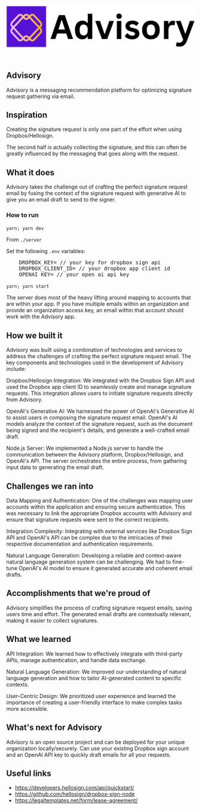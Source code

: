 <p align='center'>
    <img src='./img/logo.png' width=600 />
</p>
<br/>

Advisory
---


Advisory is a messaging recommendation platform for optimizing signature request gathering via email.

## Inspiration

Creating the signature request is only one part of the effort when using Dropbox/Hellosign.

The second half is actually collecting the signature, and this can often be greatly influenced by the messaging that goes along with the request.


## What it does

Advisory takes the challenge out of crafting the perfect signature request email by fusing the context of the signature request with generative AI to give you an email draft to send to the signer.

### How to run
`yarn; yarn dev`

From `./server`

Set the following `.env` variables:
<pre>
    DROPBOX_KEY= // your key for dropbox sign api
    DROPBOX_CLIENT_ID= // your dropbox app client id
    OPENAI_KEY= // your open ai api key
</pre>

`yarn; yarn start`

The server does most of the heavy lifting around mapping to accounts that are within your app. If you have multiple emails within an organization and provide an organization access key, an email within that account should work with the Advisory app.

## How we built it

Advisory was built using a combination of technologies and services to address the challenges of crafting the perfect signature request email. The key components and technologies used in the development of Advisory include:

Dropbox/Hellosign Integration: We integrated with the Dropbox Sign API and used the Dropbox app client ID to seamlessly create and manage signature requests. This integration allows users to initiate signature requests directly from Advisory.

OpenAI's Generative AI: We harnessed the power of OpenAI's Generative AI to assist users in composing the signature request email. OpenAI's AI models analyze the context of the signature request, such as the document being signed and the recipient's details, and generate a well-crafted email draft.

Node.js Server: We implemented a Node.js server to handle the communication between the Advisory platform, Dropbox/Hellosign, and OpenAI's API. The server orchestrates the entire process, from gathering input data to generating the email draft.


## Challenges we ran into

Data Mapping and Authentication: One of the challenges was mapping user accounts within the application and ensuring secure authentication. This was necessary to link the appropriate Dropbox accounts with Advisory and ensure that signature requests were sent to the correct recipients.

Integration Complexity: Integrating with external services like Dropbox Sign API and OpenAI's API can be complex due to the intricacies of their respective documentation and authentication requirements.

Natural Language Generation: Developing a reliable and context-aware natural language generation system can be challenging. We had to fine-tune OpenAI's AI model to ensure it generated accurate and coherent email drafts.



## Accomplishments that we're proud of

 Advisory simplifies the process of crafting signature request emails, saving users time and effort. The generated email drafts are contextually relevant, making it easier to collect signatures.

## What we learned

API Integration: We learned how to effectively integrate with third-party APIs, manage authentication, and handle data exchange.

Natural Language Generation: We improved our understanding of natural language generation and how to tailor AI-generated content to specific contexts.

User-Centric Design: We prioritized user experience and learned the importance of creating a user-friendly interface to make complex tasks more accessible.


## What's next for Advisory

Advisory is an open source project and can be deployed for your unique organization locally/securely. Can use your existing Dropbox sign account and an OpenAI API key to quickly draft emails for all your requests.


## Useful links
* https://developers.hellosign.com/api/quickstart/
* https://github.com/hellosign/dropbox-sign-node
* https://legaltemplates.net/form/lease-agreement/